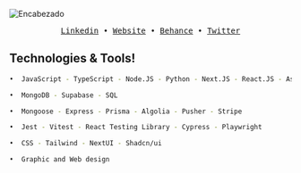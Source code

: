 ![Encabezado](https://res.cloudinary.com/dhpxqwsym/image/upload/v1695400996/portfolio/Github_oba0eu.png)

<div align='center'>
  <samp>
    <a href='https://www.linkedin.com/in/daniel-prieto-dpg'>Linkedin</a> •
    <a href='https://dpg-code.vercel.app'>Website</a> •
    <a href='https://www.behance.net/danielprieto7'>Behance</a> •
    <a href='https://twitter.com/DanielPriGa'>Twitter</a>
  </samp>
</div>

## Technologies & Tools!
```bash
•  JavaScript - TypeScript - Node.JS - Python - Next.JS - React.JS - Astro - Svelte

•  MongoDB - Supabase - SQL

•  Mongoose - Express - Prisma - Algolia - Pusher - Stripe

•  Jest - Vitest - React Testing Library - Cypress - Playwright

•  CSS - Tailwind - NextUI - Shadcn/ui

•  Graphic and Web design
```
